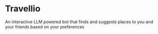# Travellio
An interactive LLM powered bot that finds and suggests places to you and your friends based on your preferences
